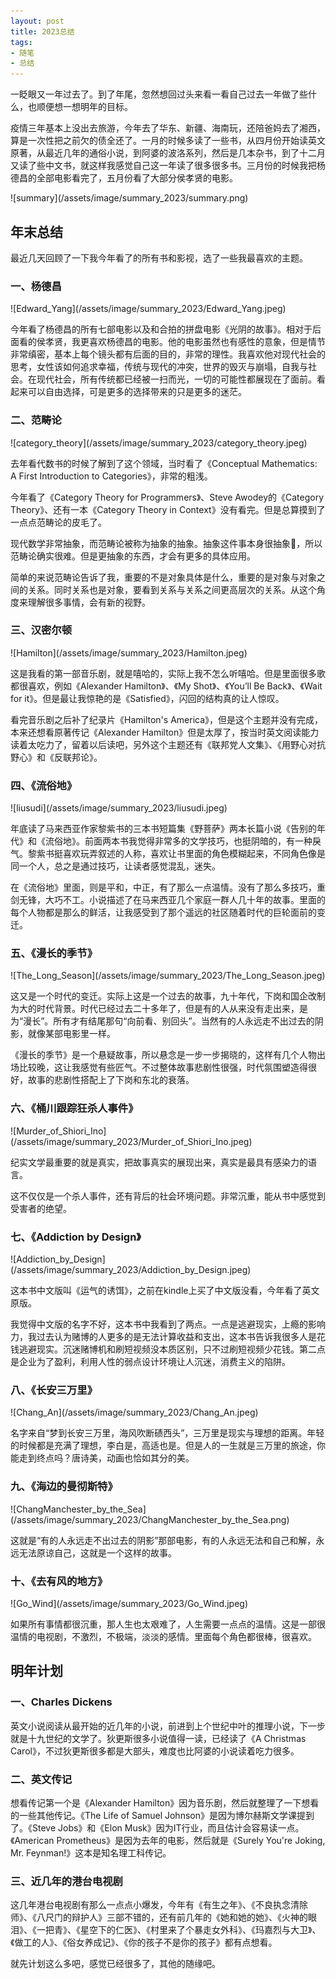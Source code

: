 ```yaml
---
layout: post
title: 2023总结
tags:
- 随笔
- 总结
---
```


<style>
article img {
    width: 400px;
    height: auto;
    float: left;
}
</style>


一眨眼又一年过去了。到了年尾，忽然想回过头来看一看自己过去一年做了些什么，也顺便想一想明年的目标。

疫情三年基本上没出去旅游，今年去了华东、新疆、海南玩，还陪爸妈去了湘西，算是一次性把之前欠的债全还了。一月的时候多读了一些书，从四月份开始读英文原著，从最近几年的通俗小说，到阿婆的波洛系列，然后是几本杂书，到了十二月又读了些中文书，就这样我感觉自己这一年读了很多很多书。三月份的时候我把杨德昌的全部电影看完了，五月份看了大部分侯孝贤的电影。

<div style="clear:both" />
![summary](/assets/image/summary_2023/summary.png)
<div style="clear:both" />



## 年末总结

最近几天回顾了一下我今年看了的所有书和影视，选了一些我最喜欢的主题。



### 一、杨德昌

<div style="clear:both" />
![Edward_Yang](/assets/image/summary_2023/Edward_Yang.jpeg)
<div style="clear:both" />


今年看了杨德昌的所有七部电影以及和合拍的拼盘电影《光阴的故事》。相对于后面看的侯孝贤，我更喜欢杨德昌的电影。他的电影虽然也有感性的意象，但是情节非常缜密，基本上每个镜头都有后面的目的，非常的理性。我喜欢他对现代社会的思考，女性该如何追求幸福，传统与现代的冲突，世界的毁灭与崩塌，自我与社会。在现代社会，所有传统都已经被一扫而光，一切的可能性都展现在了面前。看起来可以自由选择，可是更多的选择带来的只是更多的迷茫。


### 二、范畴论

<div style="clear:both" />
![category_theory](/assets/image/summary_2023/category_theory.jpeg)
<div style="clear:both" />

去年看代数书的时候了解到了这个领域，当时看了《Conceptual Mathematics: A First Introduction to Categories》，非常的粗浅。

今年看了《Category Theory for Programmers》、Steve Awodey的《Category Theory》、还有一本《Category Theory in Context》没有看完。但是总算摸到了一点点范畴论的皮毛了。

现代数学非常抽象，而范畴论被称为抽象的抽象。抽象这件事本身很抽象🐶，所以范畴论确实很难。但是更抽象的东西，才会有更多的具体应用。

简单的来说范畴论告诉了我，重要的不是对象具体是什么，重要的是对象与对象之间的关系。同时关系也是对象，要看到关系与关系之间更高层次的关系。从这个角度来理解很多事情，会有新的视野。



### 三、汉密尔顿

<div style="clear:both" />
![Hamilton](/assets/image/summary_2023/Hamilton.jpeg)
<div style="clear:both" />


这是我看的第一部音乐剧，就是嘻哈的，实际上我不怎么听嘻哈。但是里面很多歌都很喜欢，例如《Alexander Hamilton》、《My Shot》、《You’ll Be Back》、《Wait for it》。但是最让我惊艳的是《Satisfied》，闪回的结构真的让人惊叹。

看完音乐剧之后补了纪录片《Hamilton's America‎》，但是这个主题并没有完成，本来还想看原著传记《Alexander Hamilton》但是太厚了，按当时英文阅读能力读着太吃力了，留着以后读吧，另外这个主题还有《联邦党人文集》、《用野心对抗野心》和《反联邦论》。



### 四、《流俗地》
<div style="clear:both" />
![liusudi](/assets/image/summary_2023/liusudi.jpeg)
<div style="clear:both" />


年底读了马来西亚作家黎紫书的三本书短篇集《野菩萨》两本长篇小说《告别的年代》和《流俗地》。前面两本书我觉得非常多的文学技巧，也挺阴暗的，有一种戾气。黎紫书挺喜欢玩弄叙述的人称，喜欢让书里面的角色模糊起来，不同角色像是同一个人，总之是通过技巧，让读者感觉混乱，迷失。

在《流俗地》里面，则是平和，中正，有了那么一点温情。没有了那么多技巧，重剑无锋，大巧不工。小说描述了在马来西亚几个家庭一群人几十年的故事。里面的每个人物都是那么的鲜活，让我感受到了那个遥远的社区随着时代的巨轮面前的变迁。



### 五、《漫长的季节》
<div style="clear:both" />
![The_Long_Season](/assets/image/summary_2023/The_Long_Season.jpeg)
<div style="clear:both" />


这又是一个时代的变迁。实际上这是一个过去的故事，九十年代，下岗和国企改制为大的时代背景。时代已经过去二十多年了，但是有的人从来没有走出来，是为“漫长”。所有才有结尾那句“向前看、别回头”。当然有的人永远走不出过去的阴影，就像某部电影里一样。

《漫长的季节》是一个悬疑故事，所以悬念是一步一步揭晓的，这样有几个人物出场比较晚，这让我感觉有些匠气。不过整体故事悲剧性很强，时代氛围塑造得很好，故事的悲剧性搭配上了下岗和东北的衰落。



### 六、《桶川跟踪狂杀人事件》
<div style="clear:both" />
![Murder_of_Shiori_Ino](/assets/image/summary_2023/Murder_of_Shiori_Ino.jpeg)
<div style="clear:both" />


纪实文学最重要的就是真实，把故事真实的展现出来，真实是最具有感染力的语言。

这不仅仅是一个杀人事件，还有背后的社会环境问题。非常沉重，能从书中感觉到受害者的绝望。



### 七、《Addiction by Design》
<div style="clear:both" />
![Addiction_by_Design](/assets/image/summary_2023/Addiction_by_Design.jpeg)
<div style="clear:both" />

这本书中文版叫《运气的诱饵》，之前在kindle上买了中文版没看，今年看了英文原版。

我觉得中文版的名字不好，这本书中我看到了两点。一点是逃避现实，上瘾的影响力，我过去认为赌博的人更多的是无法计算收益和支出，这本书告诉我很多人是花钱逃避现实。沉迷赌博机和刷短视频没本质区别，只不过刷短视频少花钱。第二点是企业为了盈利，利用人性的弱点设计环境让人沉迷，消费主义的陷阱。



### 八、《长安三万里》
<div style="clear:both" />
![Chang_An](/assets/image/summary_2023/Chang_An.jpeg)
<div style="clear:both" />


名字来自“梦到长安三万里，海风吹断碛西头”，三万里是现实与理想的距离。年轻的时候都是充满了理想，李白是，高适也是。但是人的一生就是三万里的旅途，你能走到终点吗？唐诗美，动画也恰如其分的美。



### 九、《海边的曼彻斯特》
<div style="clear:both" />
![ChangManchester_by_the_Sea](/assets/image/summary_2023/ChangManchester_by_the_Sea.png)
<div style="clear:both" />

这就是“有的人永远走不出过去的阴影”那部电影，有的人永远无法和自己和解，永远无法原谅自己，这就是一个这样的故事。



### 十、《去有风的地方》
<div style="clear:both" />
![Go_Wind](/assets/image/summary_2023/Go_Wind.jpeg)
<div style="clear:both" />


如果所有事情都很沉重，那人生也太艰难了，人生需要一点点的温情。这是一部很温情的电视剧，不激烈，不极端，淡淡的感情。里面每个角色都很棒，很喜欢。



## 明年计划



### 一、Charles Dickens

英文小说阅读从最开始的近几年的小说，前进到上个世纪中叶的推理小说，下一步就是十九世纪的文学了。狄更斯很多小说值得一读，已经读了《A Christmas Carol》，不过狄更斯很多都是大部头，难度也比阿婆的小说读着吃力很多。



### 二、英文传记

想看传记第一个是《Alexander Hamilton》因为音乐剧，然后就整理了一下想看的一些其他传记。《The Life of Samuel Johnson》是因为博尔赫斯文学课提到了。《Steve Jobs》和《Elon Musk》因为IT行业，而且估计会容易读一点。《American Prometheus》是因为去年的电影，然后就是《Surely You're Joking, Mr. Feynman!》这本是知名理工科传记。



### 三、近几年的港台电视剧

这几年港台电视剧有那么一点点小爆发，今年有《有生之年》、《不良执念清除师》、《八尺门的辩护人》三部不错的，还有前几年的《她和她的她》、《火神的眼泪》、《一把青》、《星空下的仁医》、《村里来了个暴走女外科》、《玛嘉烈与大卫》、《做工的人》、《俗女养成记》、《你的孩子不是你的孩子》都有点想看。



就先计划这么多吧，感觉已经很多了，其他的随缘吧。
